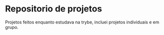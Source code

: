 # Repositorio de projetos

Projetos feitos enquanto estudava na trybe, incluei projetos individuais e em grupo.
